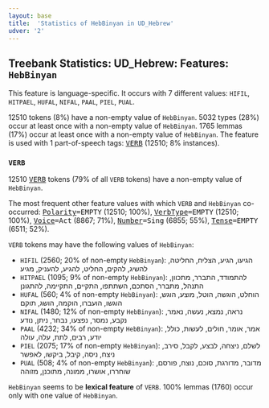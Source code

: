 ```yaml
---
layout: base
title:  'Statistics of HebBinyan in UD_Hebrew'
udver: '2'
---
```


## Treebank Statistics: UD_Hebrew: Features: `HebBinyan`

This feature is language-specific.
It occurs with 7 different values: `HIFIL`, `HITPAEL`, `HUFAL`, `NIFAL`, `PAAL`, `PIEL`, `PUAL`.

12510 tokens (8%) have a non-empty value of `HebBinyan`.
5032 types (28%) occur at least once with a non-empty value of `HebBinyan`.
1765 lemmas (17%) occur at least once with a non-empty value of `HebBinyan`.
The feature is used with 1 part-of-speech tags: <tt><a href="he-pos-VERB.html">VERB</a></tt> (12510; 8% instances).

### `VERB`

12510 <tt><a href="he-pos-VERB.html">VERB</a></tt> tokens (79% of all `VERB` tokens) have a non-empty value of `HebBinyan`.

The most frequent other feature values with which `VERB` and `HebBinyan` co-occurred: <tt><a href="he-feat-Polarity.html">Polarity</a></tt><tt>=EMPTY</tt> (12510; 100%), <tt><a href="he-feat-VerbType.html">VerbType</a></tt><tt>=EMPTY</tt> (12510; 100%), <tt><a href="he-feat-Voice.html">Voice</a></tt><tt>=Act</tt> (8867; 71%), <tt><a href="he-feat-Number.html">Number</a></tt><tt>=Sing</tt> (6855; 55%), <tt><a href="he-feat-Tense.html">Tense</a></tt><tt>=EMPTY</tt> (6511; 52%).

`VERB` tokens may have the following values of `HebBinyan`:

* `HIFIL` (2560; 20% of non-empty `HebBinyan`): הגיעו, הגיע, הצליח, החליטה, להשיג, להקים, החליט, להגיע, להעניק, מגיע
* `HITPAEL` (1095; 9% of non-empty `HebBinyan`): להתמודד, התברר, מתכוון, התנהל, מתברר, הסתכם, השתתפו, התקיים, התקיימה, להתגונן
* `HUFAL` (560; 4% of non-empty `HebBinyan`): הוחלט, הוגשה, הוטל, מוצע, הוגש, הוגשו, הועברו, הוקמה, הושג, תוקם
* `NIFAL` (1480; 12% of non-empty `HebBinyan`): נראה, נמצא, נעשה, נאמר, נקבע, נמסר, נפצעו, נבחר, ניתן, נודע
* `PAAL` (4232; 34% of non-empty `HebBinyan`): אמר, אומר, חולים, לעשות, כולל, יודע, רבים, לתת, עלה, עולה
* `PIEL` (2075; 17% of non-empty `HebBinyan`): לשלם, ניצחה, לבצע, לקבל, סירב, ניצח, ניסה, קיבל, ביקשו, לאפשר
* `PUAL` (508; 4% of non-empty `HebBinyan`): מדובר, מדורגת, סוכם, נוצח, פורסם, שוחררו, אושרו, ממונה, מתוכנן, מזוהה

`HebBinyan` seems to be **lexical feature** of `VERB`. 100% lemmas (1760) occur only with one value of `HebBinyan`.

